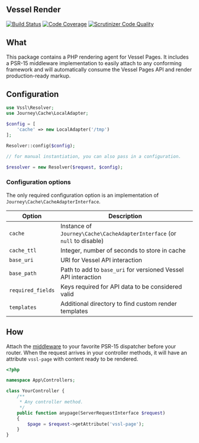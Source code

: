 Vessel Render
-------------
[![Build Status](https://travis-ci.org/journeygroup/vssl-render.svg?branch=master)](https://travis-ci.org/journeygroup/vssl-render)
[![Code Coverage](https://scrutinizer-ci.com/g/journeygroup/vssl-render/badges/coverage.png?b=master)](https://scrutinizer-ci.com/g/journeygroup/vssl-render/?branch=master)
[![Scrutinizer Code Quality](https://scrutinizer-ci.com/g/vssl/render/badges/quality-score.png?b=master)](https://scrutinizer-ci.com/g/vssl/render/?branch=master)

## What

This package contains a PHP rendering agent for Vessel Pages. It includes a
PSR-15 middleware implementation to easily attach to any conforming framework
and will automatically consume the Vessel Pages API and render production-ready
markup.

## Configuration

```php
use Vssl\Resolver;
use Journey\Cache\LocalAdapter;

$config = [
    'cache' => new LocalAdapter('/tmp')
];

Resolver::config($config);

// for manual instantiation, you can also pass in a configuration.

$resolver = new Resolver($request, $config);
```
### Configuration options

The only required configuration option is an implementation of 
`Journey\Cache\CacheAdapterInterface`.

Option            | Description
------------------|---------------------------------------
`cache`           | Instance of `Journey\Cache\CacheAdapterInterface` (or `null` to disable)
`cache_ttl`       | Integer, number of seconds to store in cache
`base_uri`        | URI for Vessel API interaction
`base_path`       | Path to add to `base_uri` for versioned Vessel API interaction
`required_fields` | Keys required for API data to be considered valid
`templates`       | Additional directory to find custom render templates

## How

Attach the [middleware](/src/Middleware.php) to your favorite PSR-15 dispatcher 
before your router. When the request arrives in your controller methods, it will
have an attribute `vssl-page` with content ready to be rendered.

```php
<?php

namespace App\Controllers;

class YourController {
    /**
     * Any controller method.
     */
    public function anypage(ServerRequestInterface $request)
    {
        $page = $request->getAttribute('vssl-page');
    }
}
```
